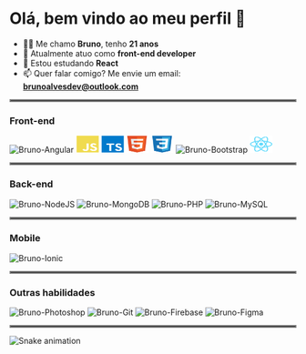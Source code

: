 # Olá, bem vindo ao meu perfil 👋

- 🙋‍♂️ Me chamo **Bruno**, tenho **21 anos**
- 🔭 Atualmente atuo como **front-end developer**
- 🌱 Estou estudando **React**
- 📫 Quer falar comigo? Me envie um email: <b>brunoalvesdev@outlook.com</b>
<hr style="border:2px solid gray"> </hr>

<h3>Front-end</h3>
<div style="display: inline_block">
  <img title="Angular" alt="Bruno-Angular" height="30" width="40" src="https://cdn.jsdelivr.net/gh/devicons/devicon/icons/angularjs/angularjs-plain.svg" />  
  <img title="Javascript" alt="Bruno-Js" height="30" width="40" src="https://raw.githubusercontent.com/devicons/devicon/master/icons/javascript/javascript-plain.svg">
  <img title="Typescript" alt="Bruno-Ts" height="30" width="40" src="https://raw.githubusercontent.com/devicons/devicon/master/icons/typescript/typescript-plain.svg">  
  <img title="Html" alt="Bruno-HTML" height="30" width="40" src="https://raw.githubusercontent.com/devicons/devicon/master/icons/html5/html5-original.svg">
  <img title="Css" alt="Bruno-CSS" height="30" width="40" src="https://raw.githubusercontent.com/devicons/devicon/master/icons/css3/css3-original.svg">    
  <img title="Bootstrap" alt="Bruno-Bootstrap" height="30" width="40" src="https://cdn.jsdelivr.net/gh/devicons/devicon/icons/bootstrap/bootstrap-plain.svg" />
  <img title="React" alt="Bruno-React" height="30" width="40" src="https://raw.githubusercontent.com/devicons/devicon/master/icons/react/react-original.svg">
</div>
<hr style="border:2px solid gray"> </hr>

<h3>Back-end</h3>
<div style="display: inline_block">
  <img title="NodeJS" alt="Bruno-NodeJS" height="30" width="40" src="https://cdn.jsdelivr.net/gh/devicons/devicon/icons/nodejs/nodejs-original.svg" />    
  <img title="MongoDB" alt="Bruno-MongoDB" height="30" width="40" src="https://cdn.jsdelivr.net/gh/devicons/devicon/icons/mongodb/mongodb-plain.svg" />          
  <img title="PHP" alt="Bruno-PHP" height="30" width="40" src="https://cdn.jsdelivr.net/gh/devicons/devicon/icons/php/php-plain.svg" />
  <img title="MySQL" alt="Bruno-MySQL" height="30" width="40" src="https://cdn.jsdelivr.net/gh/devicons/devicon/icons/mysql/mysql-original.svg" />          
</div>
<hr style="border:2px solid gray"> </hr>

<h3>Mobile</h3>
<div style="display: inline_block">
  <img title="Ionic" alt="Bruno-Ionic" height="30" width="40" src="https://cdn.jsdelivr.net/gh/devicons/devicon/icons/ionic/ionic-original.svg" />        
</div>
<hr style="border:2px solid gray"> </hr>

<h3>Outras habilidades</h3>
<div style="display: inline_block">
  <img title="Photoshop"alt="Bruno-Photoshop" height="30" width="40" src="https://cdn.jsdelivr.net/gh/devicons/devicon/icons/photoshop/photoshop-plain.svg" />
  <img title="Git" alt="Bruno-Git" height="30" width="40" src="https://cdn.jsdelivr.net/gh/devicons/devicon/icons/git/git-original.svg" />  
  <img title="Firebase" alt="Bruno-Firebase" height="30" width="40" src="https://cdn.jsdelivr.net/gh/devicons/devicon/icons/firebase/firebase-plain.svg" />          
  <img title="Figma" alt="Bruno-Figma" height="30" width="40" src="https://cdn.jsdelivr.net/gh/devicons/devicon/icons/figma/figma-original.svg" />
</div>
<hr style="border:2px solid gray"> </hr>
  
![Snake animation](https://github.com/brunobl4ck/brunobl4ck/blob/output/github-contribution-grid-snake.svg)
